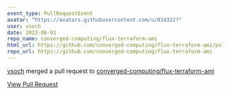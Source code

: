 ```yaml
---
event_type: PullRequestEvent
avatar: "https://avatars.githubusercontent.com/u/814322?"
user: vsoch
date: 2023-06-01
repo_name: converged-computing/flux-terraform-ami
html_url: https://github.com/converged-computing/flux-terraform-ami/pull/1
repo_url: https://github.com/converged-computing/flux-terraform-ami
---
```


<a href='https://github.com/vsoch' target='_blank'>vsoch</a> merged a pull request to <a href='https://github.com/converged-computing/flux-terraform-ami' target='_blank'>converged-computing/flux-terraform-ami</a>

<a href='https://github.com/converged-computing/flux-terraform-ami/pull/1' target='_blank'>View Pull Request</a>